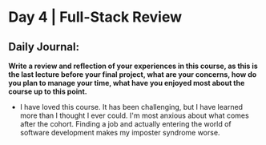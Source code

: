 # Day 4 | Full-Stack Review

## Daily Journal:

**Write a review and reflection of your experiences in this course, as this is the last lecture before your final project, what are your concerns, how do you plan to manage your time, what have you enjoyed most about the course up to this point.**

+ I have loved this course. It has been challenging, but I have learned more than I thought I ever could. I'm most anxious about what comes after the cohort. Finding a job and actually entering the world of software development makes my imposter syndrome worse. 

